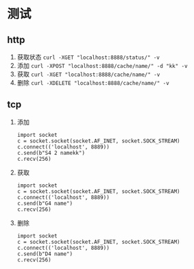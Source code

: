 # 测试 #

## http ##
1. 获取状态
    `curl -XGET "localhost:8888/status/" -v`
2. 添加
    `curl -XPOST "localhost:8888/cache/name/" -d "kk" -v`
3. 获取
    `curl -XGET "localhost:8888/cache/name/" -v`
4. 删除
    `curl -XDELETE "localhost:8888/cache/name/" -v`


## tcp ##

1. 添加
    ```
    import socket
    c = socket.socket(socket.AF_INET, socket.SOCK_STREAM)
    c.connect(('localhost', 8889))
    c.send(b"S4 2 namekk")
    c.recv(256)
    ```
2. 获取
    ```
    import socket
    c = socket.socket(socket.AF_INET, socket.SOCK_STREAM)
    c.connect(('localhost', 8889))
    c.send(b"G4 name")
    c.recv(256)
    ```
3. 删除
    ```
    import socket
    c = socket.socket(socket.AF_INET, socket.SOCK_STREAM)
    c.connect(('localhost', 8889))
    c.send(b"D4 name")
    c.recv(256)
    ```